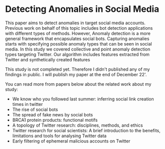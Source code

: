 # Detecting Anomalies in Social Media #

This paper aims to detect anomalies in target social media accounts. Previous work on behalf of this topic includes bot detection applications with different types of methods. However, Anomaly detection is a more general framework that encapsulates social bots. Capturing anomalies starts with specifying possible anomaly types that can be seen in social media. In this study we covered collective and point anomaly detection types targeting Twitter. Our algorithm includes features extracted from Twitter and synthetically created features

This study is not completed yet. Therefore I didn't published any of my findings in public. I will publish my paper at the end of December 22'.

You can read more from papers below about the related work about my study:

* We know who you followed last summer: inferring social link creation times in twitter
* The rise of social bots
* The spread of fake news by social bots
* BRCA1 protein products: functional motifs
* A topology of Twitter research: disciplines, methods, and ethics
* Twitter research for social scientists: A brief introduction to the benefits, limitations and tools for analysing Twitter data
* Early filtering of ephemeral malicious accounts on Twitter
